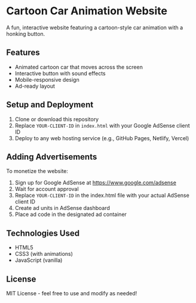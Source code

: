 # Cartoon Car Animation Website

A fun, interactive website featuring a cartoon-style car animation with a honking button.

## Features
- Animated cartoon car that moves across the screen
- Interactive button with sound effects
- Mobile-responsive design
- Ad-ready layout

## Setup and Deployment

1. Clone or download this repository
2. Replace `YOUR-CLIENT-ID` in `index.html` with your Google AdSense client ID
3. Deploy to any web hosting service (e.g., GitHub Pages, Netlify, Vercel)

## Adding Advertisements

To monetize the website:

1. Sign up for Google AdSense at https://www.google.com/adsense
2. Wait for account approval
3. Replace `YOUR-CLIENT-ID` in the index.html file with your actual AdSense client ID
4. Create ad units in AdSense dashboard
5. Place ad code in the designated ad container

## Technologies Used
- HTML5
- CSS3 (with animations)
- JavaScript (vanilla)

## License
MIT License - feel free to use and modify as needed! 